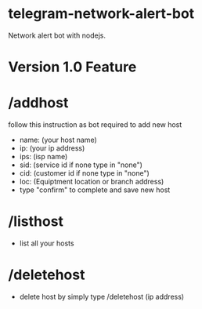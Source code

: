 # telegram-network-alert-bot
Network alert bot with nodejs.
# Version 1.0 Feature
# /addhost
follow this instruction as bot required to add new host
- name: (your host name)
- ip: (your ip address)
- ips: (isp name)
- sid: (service id if none type in "none")
- cid: (customer id if none type in "none")
- loc: (Equiptment location or branch address)
- type "confirm" to complete and save new host
# /listhost
- list all your hosts
# /deletehost
- delete host by simply type /deletehost (ip address)
